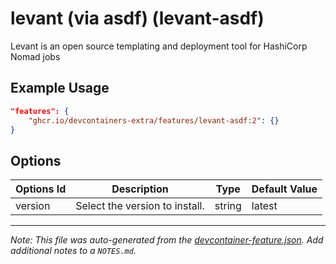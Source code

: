 
# levant (via asdf) (levant-asdf)

Levant is an open source templating and deployment tool for HashiCorp Nomad jobs

## Example Usage

```json
"features": {
    "ghcr.io/devcontainers-extra/features/levant-asdf:2": {}
}
```

## Options

| Options Id | Description | Type | Default Value |
|-----|-----|-----|-----|
| version | Select the version to install. | string | latest |



---

_Note: This file was auto-generated from the [devcontainer-feature.json](devcontainer-feature.json).  Add additional notes to a `NOTES.md`._
